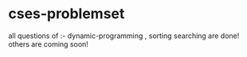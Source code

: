 # cses-problemset
all questions of :-
  dynamic-programming , 
   sorting searching
are done!
others are coming soon!
